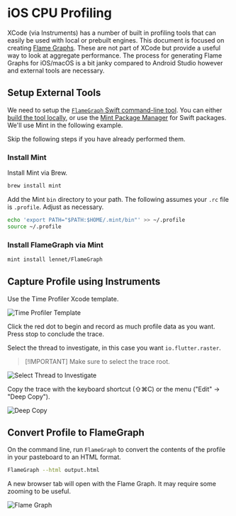 # iOS CPU Profiling

XCode (via Instruments) has a number of built in profiling tools that can easily
be used with local or prebuilt engines. This document is focused on creating
[Flame Graphs](https://www.brendangregg.com/flamegraphs.html). These are not
part of XCode but provide a useful way to look at aggregate performance. The
process for generating Flame Graphs for iOS/macOS is a bit janky compared to
Android Studio however and external tools are necessary.

## Setup External Tools

We need to setup the
[`FlameGraph` Swift command-line tool](https://github.com/lennet/FlameGraph).
You can either
[build the tool locally](https://github.com/lennet/FlameGraph?tab=readme-ov-file#swift-package-manager),
or use the [Mint Package Manager](https://github.com/yonaskolb/mint) for Swift
packages. We'll use Mint in the following example.

Skip the following steps if you have already performed them.

### Install Mint

Install Mint via Brew.

```sh
brew install mint
```

Add the Mint `bin` directory to your path. The following assumes your `.rc` file
is `.profile`. Adjust as necessary.

```sh
echo 'export PATH="$PATH:$HOME/.mint/bin"' >> ~/.profile
source ~/.profile
```

### Install FlameGraph via Mint

```sh
mint install lennet/FlameGraph
```

## Capture Profile using Instruments

Use the Time Profiler Xcode template.

![Time Profiler Template](https://raw.githubusercontent.com/flutter/assets-for-api-docs//5da33067f5cfc7f177d9c460d618397aad9082ca/assets/engine/impeller/ios_profiling/ios_time_profiler_example.avif)

Click the red dot to begin and record as much profile data as you want. Press
stop to conclude the trace.

Select the thread to investigate, in this case you want `io.flutter.raster`.

> [!IMPORTANT] Make sure to select the trace root.

![Select Thread to Investigate](https://raw.githubusercontent.com/flutter/assets-for-api-docs//5da33067f5cfc7f177d9c460d618397aad9082ca/assets/engine/impeller/ios_profiling/ios_profiler_select_thread.avif)

Copy the trace with the keyboard shortcut (⇧⌘C) or the menu ("Edit" -> "Deep
Copy").

![Deep Copy](https://raw.githubusercontent.com/flutter/assets-for-api-docs//5da33067f5cfc7f177d9c460d618397aad9082ca/assets/engine/impeller/ios_profiling/deep_copy.avif)

## Convert Profile to FlameGraph

On the command line, run `FlameGraph` to convert the contents of the profile in
your pasteboard to an HTML format.

```sh
FlameGraph --html output.html
```

A new browser tab will open with the Flame Graph. It may require some zooming to
be useful.

![Flame Graph](https://raw.githubusercontent.com/flutter/assets-for-api-docs//5da33067f5cfc7f177d9c460d618397aad9082ca/assets/engine/impeller/ios_profiling/flamegraph.avif)

